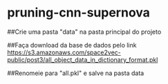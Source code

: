 # pruning-cnn-supernova

##Crie uma pasta "data" na pasta principal do projeto

##Faça download da base de dados pelo link 	https://s3.amazonaws.com/space2vec-public/post3/all_object_data_in_dictionary_format.pkl

##Renomeie para "all.pkl" e salve na pasta data

